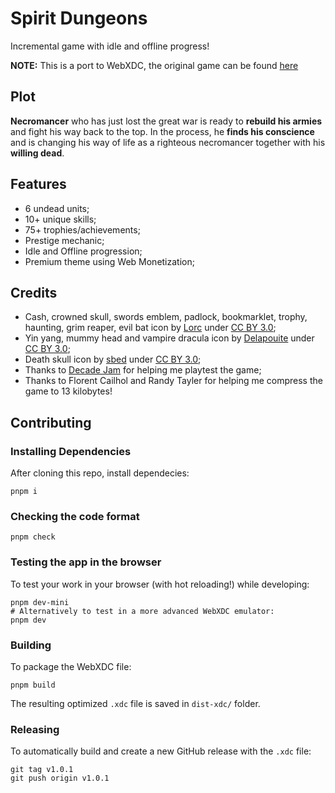 # Spirit Dungeons

Incremental game with idle and offline progress!

**NOTE:** This is a port to WebXDC, the original game can be found [here](https://github.com/love-and-coffee/spirit-dungeons-legacy)

## Plot

**Necromancer** who has just lost the great war is ready to **rebuild his armies** and fight his way back to the top. In the process, he **finds his conscience** and is changing his way of life as a righteous necromancer together with his **willing dead**.

## Features

- 6 undead units;
- 10+ unique skills;
- 75+ trophies/achievements;
- Prestige mechanic;
- Idle and Offline progression;
- Premium theme using Web Monetization;

## Credits

- Cash, crowned skull, swords emblem, padlock, bookmarklet, trophy, haunting, grim reaper, evil bat icon by [Lorc](http://lorcblog.blogspot.com?ref=soul-not-found) under [CC BY 3.0](http://creativecommons.org/licenses/by/3.0/);
- Yin yang, mummy head and vampire dracula icon by [Delapouite](http://delapouite.com?ref=soul-not-found) under [CC BY 3.0](http://creativecommons.org/licenses/by/3.0/);
- Death skull icon by [sbed](https://opengameart.org/content/95-game-icons?ref=soul-not-found) under [CC BY 3.0](http://creativecommons.org/licenses/by/3.0/);
- Thanks to [Decade Jam](https://discord.gg/Fq8wFgh) for helping me playtest the game;
- Thanks to Florent Cailhol and Randy Tayler for helping me compress the game to 13 kilobytes!

## Contributing

### Installing Dependencies

After cloning this repo, install dependecies:

```
pnpm i
```

### Checking the code format

```
pnpm check
```

### Testing the app in the browser

To test your work in your browser (with hot reloading!) while developing:

```
pnpm dev-mini
# Alternatively to test in a more advanced WebXDC emulator:
pnpm dev
```

### Building

To package the WebXDC file:

```
pnpm build
```

The resulting optimized `.xdc` file is saved in `dist-xdc/` folder.

### Releasing

To automatically build and create a new GitHub release with the `.xdc` file:

```
git tag v1.0.1
git push origin v1.0.1
```
